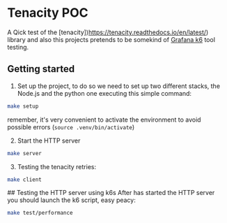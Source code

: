 # Tenacity POC

A Qick test of the [tenacity])https://tenacity.readthedocs.io/en/latest/) library and also this projects
pretends to be somekind of [Grafana k6](https://k6.io/) tool testing.

## Getting started
1. Set up the project, to do so we need to set up two different stacks, the Node.js and the python one executing this simple command:
  ```bash
  make setup
  ```
  remember, it's very convenient to activate the environment to avoid possible errors (`source .venv/bin/activate`)

2. Start the HTTP server
  ```bash
  make server
  ```
3. Testing the tenacity retries:
  ```bash
  make client
  ```

## Testing the HTTP server using k6s
After has started the HTTP server you should launch the k6 script, easy peacy:
```bash
make test/performance
```
